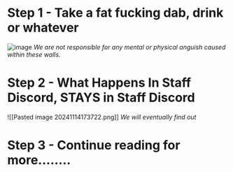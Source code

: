 
# Step 1 - Take a fat fucking dab, drink or whatever

![image](https://media1.tenor.com/m/T3B8_TrlzRsAAAAd/bobbywip-dab.gif)
*We are not responsible for any mental or physical anguish caused within these walls.*

# Step 2 - What Happens In Staff Discord, STAYS in Staff Discord

![[Pasted image 20241114173722.png]]
*We will eventually find out*

# Step 3 - Continue reading for more........